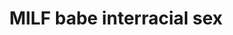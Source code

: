 ---
layout: post
title: MILF babe interracial sex
duration: '05:08'
view: 142
rate: 2
video: 'https://flashservice.xvideos.com/embedframe/6643266'
priority: 0.9
changefreq: daily
---